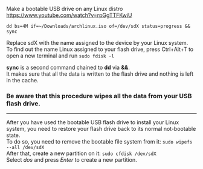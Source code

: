  Make a bootable USB drive on any Linux distro  
 https://www.youtube.com/watch?v=rpGgTTFKwiU  

 `dd bs=4M if=~/Downloads/archlinux.iso of=/dev/sdX status=progress && sync`

Replace sdX with the name assigned to the device by your Linux system.  
To find out the name Linux assigned to your flash drive, press Ctrl+Alt+T to open a new terminal and run `sudo fdisk -l`

**sync** is a second command chained to **dd** via **&&**.  
It makes sure that all the data is written to the flash drive and nothing is left in the cache.  

### Be aware that this procedure wipes all the data from your USB flash drive.
---
After you have used the bootable USB flash drive to install your Linux system, you need to restore your flash drive back to its normal not-bootable state.  
To do so, you need to remove the bootable file system from it: `sudo wipefs --all /dev/sdX`  
After that, create a new partition on it: `sudo cfdisk /dev/sdX`  
Select *dos* and press *Enter* to create a new partition.
